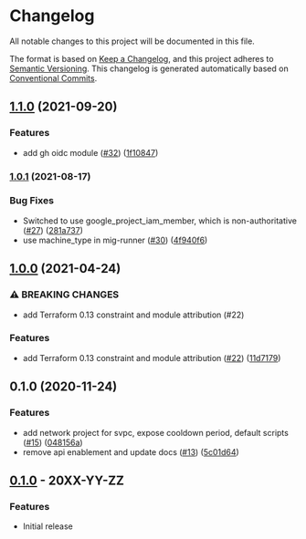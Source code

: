 # Changelog

All notable changes to this project will be documented in this file.

The format is based on
[Keep a Changelog](https://keepachangelog.com/en/1.0.0/),
and this project adheres to
[Semantic Versioning](https://semver.org/spec/v2.0.0.html).
This changelog is generated automatically based on [Conventional Commits](https://www.conventionalcommits.org/en/v1.0.0/).

## [1.1.0](https://www.github.com/terraform-google-modules/terraform-google-github-actions-runners/compare/v1.0.1...v1.1.0) (2021-09-20)


### Features

* add gh oidc module ([#32](https://www.github.com/terraform-google-modules/terraform-google-github-actions-runners/issues/32)) ([1f10847](https://www.github.com/terraform-google-modules/terraform-google-github-actions-runners/commit/1f10847dc69246166bd68a3149d2fefb5a43bf3b))

### [1.0.1](https://www.github.com/terraform-google-modules/terraform-google-github-actions-runners/compare/v1.0.0...v1.0.1) (2021-08-17)


### Bug Fixes

* Switched to use google_project_iam_member, which is non-authoritative ([#27](https://www.github.com/terraform-google-modules/terraform-google-github-actions-runners/issues/27)) ([281a737](https://www.github.com/terraform-google-modules/terraform-google-github-actions-runners/commit/281a737a59046735577178052f584c3c9749239b))
* use machine_type in mig-runner ([#30](https://www.github.com/terraform-google-modules/terraform-google-github-actions-runners/issues/30)) ([4f940f6](https://www.github.com/terraform-google-modules/terraform-google-github-actions-runners/commit/4f940f69a4bad949213250ba3b42ae905da5d2ca))

## [1.0.0](https://www.github.com/terraform-google-modules/terraform-google-github-actions-runners/compare/v0.1.0...v1.0.0) (2021-04-24)


### ⚠ BREAKING CHANGES

* add Terraform 0.13 constraint and module attribution (#22)

### Features

* add Terraform 0.13 constraint and module attribution ([#22](https://www.github.com/terraform-google-modules/terraform-google-github-actions-runners/issues/22)) ([11d7179](https://www.github.com/terraform-google-modules/terraform-google-github-actions-runners/commit/11d7179773abf41e1f4a101dd729edaf1773929a))

## 0.1.0 (2020-11-24)


### Features

* add network project for svpc, expose cooldown period, default scripts ([#15](https://www.github.com/terraform-google-modules/terraform-google-github-actions-runners/issues/15)) ([048156a](https://www.github.com/terraform-google-modules/terraform-google-github-actions-runners/commit/048156ae1708ccef39d36be55270048153fc8081))
* remove api enablement and update docs ([#13](https://www.github.com/terraform-google-modules/terraform-google-github-actions-runners/issues/13)) ([5c01d64](https://www.github.com/terraform-google-modules/terraform-google-github-actions-runners/commit/5c01d64fdb47e84aa8bbe082f2af80669a0fcc32))

## [0.1.0](https://github.com/terraform-google-modules/terraform-google-terraform-google-github-actions-runners/releases/tag/v0.1.0) - 20XX-YY-ZZ

### Features

- Initial release

[0.1.0]: https://github.com/terraform-google-modules/terraform-google-terraform-google-github-actions-runners/releases/tag/v0.1.0
